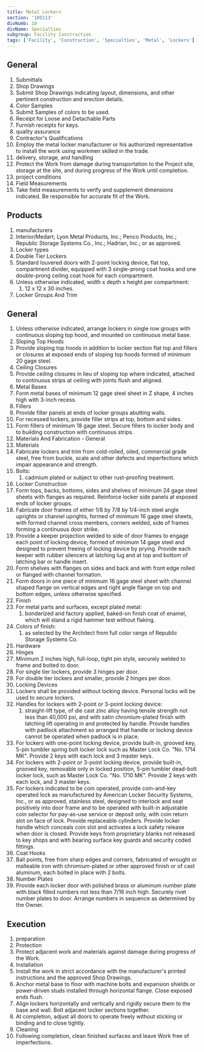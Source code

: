 ```yaml
---
title: Metal Lockers
section: '105113'
divNumb: 10
divName: Specialties
subgroup: Facility Construction
tags: ['Facility', 'Construction', 'Specialties', 'Metal', 'Lockers']
---
```



## General

   1. Submittals
   1. Shop Drawings
   1. Submit Shop Drawings indicating layout, dimensions, and other pertinent construction and erection details.
   1. Color Samples
   1. Submit Samples of colors to be used.
   1. Receipt for Loose and Detachable Parts
   1. Furnish receipts for keys.
   1. quality assurance
   1. Contractor's Qualifications
   1. Employ the metal locker manufacturer or his authorized representative to install the work using workmen skilled in the trade.
   1. delivery, storage, and handling
   1. Protect the Work from damage during transportation to the Project site, storage at the site, and during progress of the Work until completion.
   1. project conditions
   1. Field Measurements
   1. Take field measurements to verify and supplement dimensions indicated. Be responsible for accurate fit of the Work.

## Products

   1. manufacturers
   1. Interior/Medart; Lyon Metal Products, Inc.; Penco Products, Inc.; Republic Storage Systems Co., Inc.; Hadrian, Inc.; or as approved.
   1. Locker types
   1. Double Tier Lockers
   1. Standard louvered doors with 2-point locking device, flat top, compartment divider, equipped with 3 single-prong coat hooks and one double-prong ceiling coat hook for each compartment.
   1. Unless otherwise indicated, width x depth x height per compartment:
      1. 12 x 12 x 30 inches.
   1. Locker Groups And Trim

## General

   1. Unless otherwise indicated, arrange lockers in single row groups with continuous sloping top hood, and mounted on continuous metal base.
   1. Sloping Top Hoods
   1. Provide sloping top hoods in addition to locker section flat top and fillers or closures at exposed ends of sloping top hoods formed of minimum 20 gage steel.
   1. Ceiling Closures
   1. Provide ceiling closures in lieu of sloping top where indicated, attached to continuous strips at ceiling with joints flush and aligned.
   1. Metal Bases
   1. Form metal bases of minimum 12 gage steel sheet in Z shape, 4 inches high with 3-inch recess.
   1. Fillers
   1. Provide filler panels at ends of locker groups abutting walls.
   1. For recessed lockers, provide filler strips at top, bottom and sides.
   1. Form fillers of minimum 18 gage steel. Secure fillers to locker body and to building construction with continuous strips.
   1. Materials And Fabrication - General
   1. Materials
   1. Fabricate lockers and trim from cold-rolled, oiled, commercial grade steel, free from buckle, scale and other defects and imperfections which impair appearance and strength.
   1. Bolts:
      1. cadmium plated or subject to other rust-proofing treatment.
   1. Locker Construction
   1. Form tops, backs, bottoms, sides and shelves of minimum 24 gage steel sheets with flanges as required. Reinforce locker side panels at exposed ends of locker groups.
   1. Fabricate door frames of either 1/8 by 7/8 by 1/4-inch steel angle uprights or channel uprights, formed of minimum 16 gage steel sheets, with formed channel cross members, corners welded, side of frames forming a continuous door strike.
   1. Provide a keeper projection welded to side of door frames to engage each point of locking device, formed of minimum 14 gage steel and designed to prevent freeing of locking device by prying. Provide each keeper with rubber silencers at latching lug and at top and bottom of latching bar or handle insert.
   1. Form shelves with flanges on sides and back and with front edge rolled or flanged with channel formation.
   1. Form doors in one piece of minimum 16 gage steel sheet with channel shaped flange on vertical edges and right angle flange on top and bottom edges, unless otherwise specified.
   1. Finish
   1. For metal parts and surfaces, except plated metal:
      1. bonderized and factory applied, baked-on finish coat of enamel, which will stand a rigid hammer test without flaking.
   1. Colors of finish:
      1. as selected by the Architect from full color range of Republic Storage Systems Co.
   1. Hardware
   1. Hinges
   1. Minimum 2 inches high, full-loop, tight pin style, securely welded to frame and bolted to door.
   1. For single tier lockers, provide 3 hinges per door.
   1. For double tier lockers and smaller, provide 2 hinges per door.
   1. Locking Devices
   1. Lockers shall be provided without locking device. Personal locks will be used to secure lockers.
   1. Handles for lockers with 2-point or 3-point locking device:
      1. straight-lift type, of die cast zinc alloy having tensile strength not less than 40,000 psi, and with satin chromium-plated finish with latching lift operating in and protected by handle. Provide handles with padlock attachment so arranged that handle or locking device cannot be operated when padlock is in place.
   1. For lockers with one-point locking device, provide built-in, grooved key, 5-pin tumbler spring bolt locker lock such as Master Lock Co. "No. 1714 MK". Provide 2 keys with each lock and 3 master keys.
   1. For lockers with 2-point or 3-point locking device, provide built-in, grooved key, removable only in locked position, 5-pin tumbler dead-bolt locker lock, such as Master Lock Co. "No. 1710 MK". Provide 2 keys with each lock, and 3 master keys.
   1. For lockers indicated to be coin operated, provide coin-and-key operated lock as manufactured by American Locker Security Systems, Inc., or as approved, stainless steel, designed to interlock and seat positively into door frame and to be operated with built-in adjustable coin selector for pay-as-use service or deposit only, with coin return slot on face of lock. Provide replaceable cylinders. Provide locker handle which conceals coin slot and activates a lock safety release when door is closed. Provide keys from proprietary blanks not released to key shops and with bearing surface key guards and security coded fittings.
   1. Coat Hooks
   1. Ball points, free from sharp edges and corners, fabricated of wrought or malleable iron with chromium-plated or other approved finish or of cast aluminum, each bolted in place with 2 bolts.
   1. Number Plates
   1. Provide each locker door with polished brass or aluminum number plate with black filled numbers not less than 7/16 inch high. Securely rivet number plates to door. Arrange numbers in sequence as determined by the Owner.

## Execution

   1. preparation
   1. Protection
   1. Protect adjacent work and materials against damage during progress of the Work.
   1. Installation
   1. Install the work in strict accordance with the manufacturer's printed instructions and the approved Shop Drawings.
   1. Anchor metal base to floor with machine bolts and expansion shields or power-driven studs installed through horizontal flange. Close exposed ends flush.
   1. Align lockers horizontally and vertically and rigidly secure them to the base and wall. Bolt adjacent locker sections together.
   1. At completion, adjust all doors to operate freely without sticking or binding and to close tightly.
   1. Cleaning
   1. Following completion, clean finished surfaces and leave Work free of imperfections.



